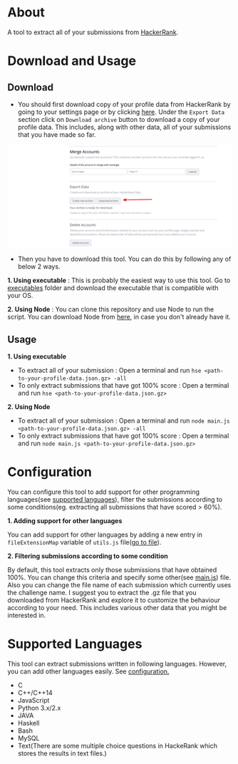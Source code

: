 # About
A tool to extract all of your submissions from [HackerRank](https://www.hackerrank.com).

# Download and Usage
## Download
- You should first download copy of your profile data from HackerRank by going to your settings page or by clicking [here](https://www.hackerrank.com/settings/account). Under the ```Export Data``` section click on ```Download archive``` button to download a copy of your profile data. This includes, along with other data, all of your submissions that you have made so far.

<img src="https://github.com/chandrakishorSingh/hackerrank-solutions-extractor/blob/master/images/hackerrank-settings-screenshot.png" width=1000>

- Then you have to download this tool. You can do this by following any of below 2 ways.

**1. Using executable** : This is probably the easiest way to use this tool. Go to [executables](https://github.com/chandrakishorSingh/hackerrank-solutions-extractor/tree/master/executables) folder and download the executable that is compatible with your OS.

**2. Using Node** : You can clone this repository and use Node to run the script. You can download Node from [here](https://nodejs.org/en/), in case you don't already have it.

## Usage
**1. Using executable**
  - To extract all of your submission : Open a terminal and run ```hse <path-to-your-profile-data.json.gz> -all```
  - To only extract submissions that have got 100% score : Open a terminal and run ```hse <path-to-your-profile-data.json.gz>```

**2. Using Node**
  - To extract all of your submission : Open a terminal and run ```node main.js <path-to-your-profile-data.json.gz> -all```
  - To only extract submissions that have got 100% score : Open a terminal and run ```node main.js <path-to-your-profile-data.json.gz>```
  
# Configuration
You can configure this tool to add support for other programming languages(see [supported languages](https://github.com/chandrakishorSingh/hackerrank-solutions-extractor/new/master?readme=1#supported-languages)), filter the submissions according to some conditions(eg. extracting all submissions that have scored > 60%).

**1. Adding support for other languages**

You can add support for other languages by adding a new entry in ```fileExtensionMap``` variable of ```utils.js``` file([go to file](https://github.com/chandrakishorSingh/hackerrank-solutions-extractor/blob/master/utils.js#L8)).

**2. Filtering submissions according to some condition**

By default, this tool extracts only those submissions that have obtained 100%. You can change this criteria and specify some other(see [main.js](https://github.com/chandrakishorSingh/hackerrank-solutions-extractor/blob/master/main.js#L21)) file. Also you can change the file name of each submission which currently uses the challenge name. I suggest you to extract the .gz file that you downloaded from HackerRank and explore it to customize the behaviour according to your need. This includes various other data that you might be interested in.

# Supported Languages
This tool can extract submissions written in following languages. However, you can add other languages easily. See [configuration.](https://github.com/chandrakishorSingh/hackerrank-solutions-extractor/new/master?readme=1#configuration)

- C
- C++/C++14
- JavaScript
- Python 3.x/2.x
- JAVA
- Haskell
- Bash
- MySQL
- Text(There are some multiple choice questions in HackeRank which stores the results in text files.)
